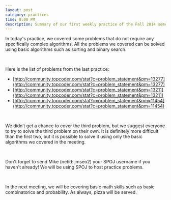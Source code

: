 ```yaml
---
layout: post
category: practices
time: 8:00 PM
description: Summary of our first weekly practice of the Fall 2014 semester.
---
```


In today's practice, we covered some problems that do not require any
specifically complex algorithms. All the problems we covered can be solved
using basic algorithms such as sorting and binary search. 

<br>

Here is the list of problems from the last practice:

 * [http://community.topcoder.com/stat?c=problem_statement&pm=13277](http://community.topcoder.com/stat?c=problem_statement&pm=13277)
 * [http://community.topcoder.com/stat?c=problem_statement&pm=13211](http://community.topcoder.com/stat?c=problem_statement&pm=13211)
 * [http://community.topcoder.com/stat?c=problem_statement&pm=11454](http://community.topcoder.com/stat?c=problem_statement&pm=11454)

<br>

We didn’t get a chance to cover the third problem, but we suggest everyone 
to try to solve the third problem on their own. It is definitely more 
difficult than the first two, but it is possible to solve it using only the 
basic algorithms we covered in the meeting.

<br>

Don't forget to send Mike (netid: jmseo2) your SPOJ username if you haven't already! We will
be using SPOJ to host practice problems.

<br>

In the next meeting, we will be covering basic math skills such as basic 
combinatorics and probability. As always, pizza will be served.
